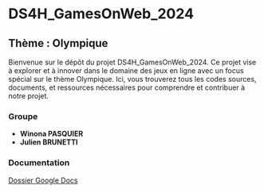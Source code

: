 # DS4H_GamesOnWeb_2024

## Thème : Olympique

Bienvenue sur le dépôt du projet DS4H_GamesOnWeb_2024. Ce projet vise à explorer et à innover dans le domaine des jeux en ligne avec un focus spécial sur le thème Olympique. Ici, vous trouverez tous les codes sources, documents, et ressources nécessaires pour comprendre et contribuer à notre projet.

### Groupe

- **Winona PASQUIER**
- **Julien BRUNETTI**

### Documentation

[Dossier Google Docs](https://docs.google.com/document/d/1p-KZWzWqPT31HdJh4cqCU7tgUtPh2aWgRMaqlv4_-EA/edit?usp=sharing)
